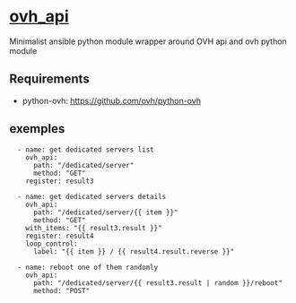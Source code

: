 # [ovh_api](https://github.com/fraff/ovh_api)
Minimalist ansible python module wrapper around OVH api and ovh python module

## Requirements

- python-ovh: https://github.com/ovh/python-ovh

## exemples

      - name: get dedicated servers list
        ovh_api:
          path: "/dedicated/server"
          method: "GET"
        register: result3

      - name: get dedicated servers details
        ovh_api:
          path: "/dedicated/server/{{ item }}"
          method: "GET"
        with_items: "{{ result3.result }}"
        register: result4
        loop_control:
          label: "{{ item }} / {{ result4.result.reverse }}"

      - name: reboot one of them randomly
        ovh_api:
          path: "/dedicated/server/{{ result3.result | random }}/reboot"
          method: "POST"

